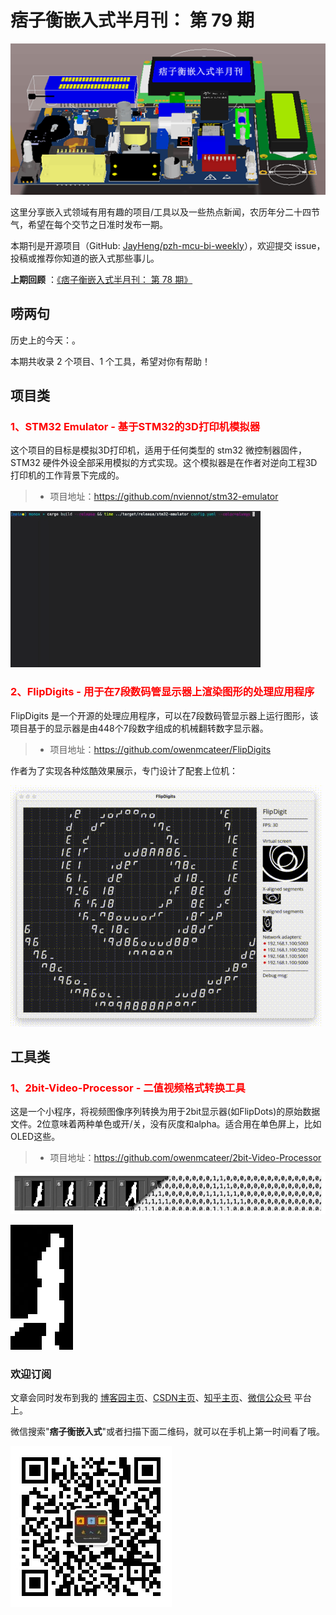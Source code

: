 # 痞子衡嵌入式半月刊： 第 79 期

![](https://raw.githubusercontent.com/JayHeng/pzh-mcu-bi-weekly/master/pics/pzh_mcu_bi_weekly.PNG)

这里分享嵌入式领域有用有趣的项目/工具以及一些热点新闻，农历年分二十四节气，希望在每个交节之日准时发布一期。

本期刊是开源项目（GitHub: [JayHeng/pzh-mcu-bi-weekly](https://github.com/JayHeng/pzh-mcu-bi-weekly)），欢迎提交 issue，投稿或推荐你知道的嵌入式那些事儿。

**上期回顾** ：[《痞子衡嵌入式半月刊： 第 78 期》](https://www.cnblogs.com/henjay724/p/17512804.html)

## 唠两句

历史上的今天：。

本期共收录 2 个项目、1 个工具，希望对你有帮助！

## 项目类

### <font color="red">1、STM32 Emulator - 基于STM32的3D打印机模拟器</font>

这个项目的目标是模拟3D打印机，适用于任何类型的 stm32 微控制器固件，STM32 硬件外设全部采用模拟的方式实现。这个模拟器是在作者对逆向工程3D打印机的工作背景下完成的。

> * 项目地址：https://github.com/nviennot/stm32-emulator

![](https://raw.githubusercontent.com/JayHeng/pzh-mcu-bi-weekly/master/pics/issue-079/STM32-Emulator.gif)

### <font color="red">2、FlipDigits - 用于在7段数码管显示器上渲染图形的处理应用程序</font>

FlipDigits 是一个开源的处理应用程序，可以在7段数码管显示器上运行图形，该项目基于的显示器是由448个7段数字组成的机械翻转数字显示器。

> * 项目地址：https://github.com/owenmcateer/FlipDigits

作者为了实现各种炫酷效果展示，专门设计了配套上位机：

![](https://raw.githubusercontent.com/JayHeng/pzh-mcu-bi-weekly/master/pics/issue-079/FlipDigit-UI.gif)

## 工具类

### <font color="red">1、2bit-Video-Processor - 二值视频格式转换工具</font>

这是一个小程序，将视频图像序列转换为用于2bit显示器(如FlipDots)的原始数据文件。2位意味着两种单色或开/关，没有灰度和alpha。适合用在单色屏上，比如OLED这些。

> * 项目地址：https://github.com/owenmcateer/2bit-Video-Processor

![](https://raw.githubusercontent.com/JayHeng/pzh-mcu-bi-weekly/master/pics/issue-079/2bit-Video-Processor.PNG)

![](https://raw.githubusercontent.com/JayHeng/pzh-mcu-bi-weekly/master/pics/issue-079/2bit-Video-Processor.gif)

### 欢迎订阅

文章会同时发布到我的 [博客园主页](https://www.cnblogs.com/henjay724/)、[CSDN主页](https://blog.csdn.net/henjay724)、[知乎主页](https://www.zhihu.com/people/henjay724)、[微信公众号](http://weixin.sogou.com/weixin?type=1&query=痞子衡嵌入式) 平台上。

微信搜索"__痞子衡嵌入式__"或者扫描下面二维码，就可以在手机上第一时间看了哦。

![](https://raw.githubusercontent.com/JayHeng/pzhmcu-picture/master/wechat/pzhMcu_qrcode_258x258.jpg)

